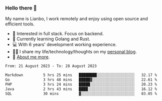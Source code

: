### Hello there 👋

My name is Lianbo, I work remotely and enjoy using open source and efficient tools.

- 🔭 Interested in full stack. Focus on backend.
- 🌱 Currently learning Golang and Rust.
- 💻 With 6 years' development working experience.
- ✍🏻 I share my life/technology/thoughts on my [personal blog](https://godruoyi.com).
- 👒 [About me more](https://godruoyi.com/posts/About-godruoyi).

<!--START_SECTION:waka-->

```txt
From: 21 August 2023 - To: 28 August 2023

Markdown         5 hrs 25 mins   ████████░░░░░░░░░░░░░░░░░   32.17 %
Go               3 hrs 48 mins   █████▓░░░░░░░░░░░░░░░░░░░   22.61 %
PHP              3 hrs 24 mins   █████░░░░░░░░░░░░░░░░░░░░   20.23 %
Java             2 hrs 43 mins   ████░░░░░░░░░░░░░░░░░░░░░   16.12 %
SQL              30 mins         ▓░░░░░░░░░░░░░░░░░░░░░░░░   03.05 %
```

<!--END_SECTION:waka-->
